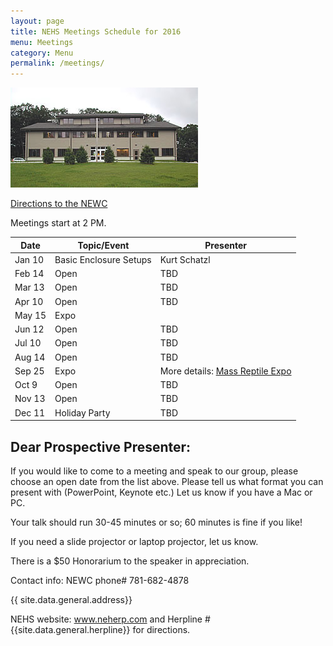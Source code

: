 ```yaml
---
layout: page
title: NEHS Meetings Schedule for 2016
menu: Meetings
category: Menu
permalink: /meetings/
---
```



![New England Wildlife Center](/assets/New_England_Wildlife_Center.jpg)

[Directions to the NEWC](/directions/)

Meetings start at 2 PM.

|  Date | Topic/Event  | Presenter |
|---|---|---|
| Jan 10  |  Basic Enclosure Setups | Kurt Schatzl|
| Feb 14  |  Open  |  TBD |
| Mar 13  |  Open  |  TBD |
| Apr 10  |  Open  |  TBD |
| May 15  | Expo  |   |
| Jun 12  |  Open  |  TBD |
| Jul 10  |  Open  |  TBD |
| Aug 14  |  Open  |  TBD |
| Sep 25  |  Expo  |  More details: [Mass Reptile Expo](http://www.massreptileexpo.com/) |
| Oct 9  |  Open  | TBD  |
| Nov 13  |  Open  |  TBD |
| Dec 11  |  Holiday Party |  TBD |
  
Dear Prospective Presenter:
------------------

If you would like to come to a meeting and speak to our group, please choose an open date from the list above. Please tell us what format you can present with (PowerPoint, Keynote etc.) Let us know if you have a Mac or PC. 

Your talk should run 30-45 minutes or so; 60 minutes is fine if you like!

If you need a slide projector or laptop projector, let us know.

There is a $50 Honorarium to the speaker in appreciation.


Contact info: NEWC phone# 781-682-4878

{{ site.data.general.address}}

NEHS website: www.neherp.com and Herpline # {{site.data.general.herpline}} for directions.

